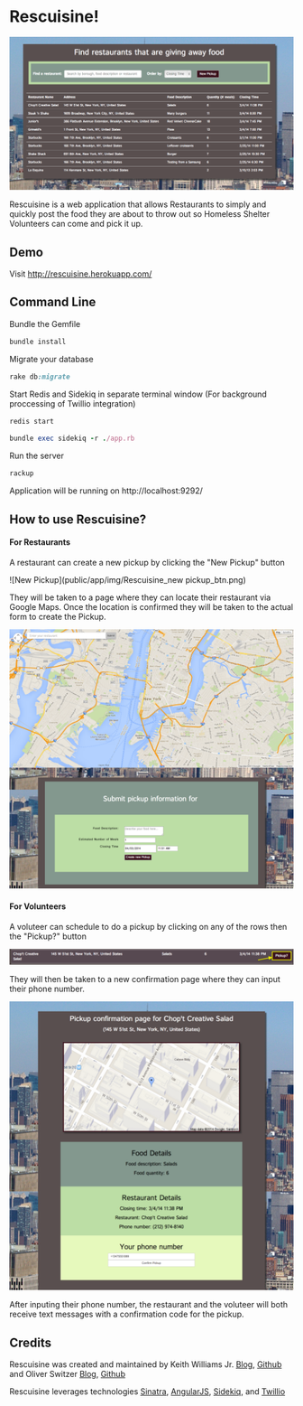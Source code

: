 # Rescuisine!

![Rescuisine](public/app/img/Rescuisine_screenShot.png)

Rescuisine is a web application that allows Restaurants to simply and quickly post the food they are about to throw out so Homeless Shelter Volunteers can come and pick it up.

## Demo

Visit http://rescuisine.herokuapp.com/

## Command Line

Bundle the Gemfile

```ruby
bundle install
```

Migrate your database
```ruby
rake db:migrate
```

Start Redis and Sidekiq in separate terminal window (For background proccessing of Twillio integration)

```ruby
redis start
```

```ruby
bundle exec sidekiq -r ./app.rb
```

Run the server

```ruby
rackup
```

Application will be running on http://localhost:9292/

## How to use Rescuisine?
#### For Restaurants
A restaurant can create a new pickup by clicking the "New Pickup" button

![New Pickup](public/app/img/Rescuisine_new pickup_btn.png)

They will be taken to a page where they can locate their restaurant via Google Maps. Once the location is confirmed they will be taken to the actual form to create the Pickup.

![New Pickup Form](public/app/img/Rescuisine_new_pickup_form.png)

#### For Volunteers
A voluteer can schedule to do a pickup by clicking on any of the rows then the "Pickup?" button

![Make Pickup](public/app/img/Rescuisine_confirm_pickup_btn.png)

They will then be taken to a new confirmation page where they can input their phone number.

![Confirm Pickup](public/app/img/Rescuisine_confirm_pickup.png)

After inputing their phone number, the restaurant and the voluteer will both receive text messages with a confirmation code for the pickup.

## Credits

Rescuisine was created and maintained by
Keith Williams Jr. [Blog](http://codewardbound.tumblr.com/), [Github](https://github.com/kphillycat) and Oliver Switzer [Blog](http://allyourcodesarebelongtous.tumblr.com/), [Github](https://github.com/oliverswitzer)

Rescuisine leverages technologies [Sinatra](http://www.sinatrarb.com/), [AngularJS](http://angularjs.org/), [Sidekiq](http://sidekiq.org/), and [Twillio](https://www.twilio.com/) 
